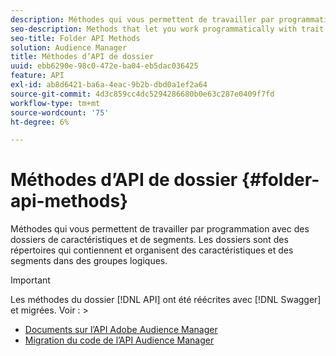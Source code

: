 ```yaml
---
description: Méthodes qui vous permettent de travailler par programmation avec des dossiers de caractéristiques et de segments. Les dossiers sont des répertoires qui contiennent et organisent des caractéristiques et des segments dans des groupes logiques.
seo-description: Methods that let you work programmatically with trait and segment folders. Folders are directories that hold and organize traits and segments in logical groups.
seo-title: Folder API Methods
solution: Audience Manager
title: Méthodes d’API de dossier
uuid: ebb6290e-98c0-472e-ba04-eb5dac036425
feature: API
exl-id: ab8d6421-ba6a-4eac-9b2b-dbd0a1ef2a64
source-git-commit: 4d3c859cc4dc5294286680b0e63c287e0409f7fd
workflow-type: tm+mt
source-wordcount: '75'
ht-degree: 6%

---
```


# Méthodes d’API de dossier {#folder-api-methods}

Méthodes qui vous permettent de travailler par programmation avec des dossiers de caractéristiques et de segments. Les dossiers sont des répertoires qui contiennent et organisent des caractéristiques et des segments dans des groupes logiques.

<!-- api-folders.xml -->

>[!IMPORTANT]
>
>Les méthodes du dossier [!DNL API] ont été réécrites avec [!DNL Swagger] et migrées. Voir : >
>* [Documents sur l’API Adobe Audience Manager](https://bank.demdex.com/portal/swagger/index.html)
>* [Migration du code de l’API Audience Manager](../../api/api-swagger-migration.md)
